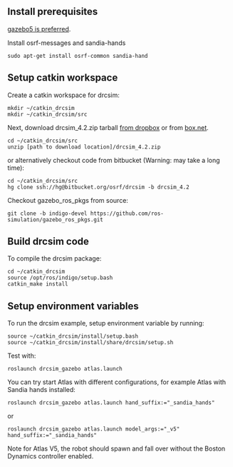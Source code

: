 ## Install prerequisites

[gazebo5 is preferred](http://gazebosim.org/tutorials?tut=install_ubuntu&ver=5.0&cat=install).


Install osrf-messages and sandia-hands

~~~
sudo apt-get install osrf-common sandia-hand
~~~

## Setup catkin workspace

Create a catkin workspace for drcsim:
~~~
mkdir ~/catkin_drcsim
mkdir ~/catkin_drcsim/src
~~~

Next, download drcsim_4.2.zip tarball [from dropbox](https://www.dropbox.com/s/h76mpt4smi5a76x/drcsim_4.2.zip?dl=0) or from [box.net](https://app.box.com/files/0/f/0/1/f_30396417153).

~~~
cd ~/catkin_drcsim/src
unzip [path to download location]/drcsim_4.2.zip
~~~

or alternatively checkout code from bitbucket (Warning: may take a long time):

~~~
cd ~/catkin_drcsim/src
hg clone ssh://hg@bitbucket.org/osrf/drcsim -b drcsim_4.2
~~~

Checkout gazebo_ros_pkgs from source:
~~~
git clone -b indigo-devel https://github.com/ros-simulation/gazebo_ros_pkgs.git
~~~

## Build drcsim code

To compile the drcsim package:
~~~
cd ~/catkin_drcsim
source /opt/ros/indigo/setup.bash
catkin_make install
~~~

## Setup environment variables

To run the drcsim example, setup environment variable by running:
~~~
source ~/catkin_drcsim/install/setup.bash
source ~/catkin_drcsim/install/share/drcsim/setup.sh
~~~

Test with:

~~~
roslaunch drcsim_gazebo atlas.launch
~~~

You can try start Atlas with different configurations, for example Atlas with Sandia hands installed:

~~~
roslaunch drcsim_gazebo atlas.launch hand_suffix:="_sandia_hands"
~~~

or

~~~
roslaunch drcsim_gazebo atlas.launch model_args:="_v5" hand_suffix:="_sandia_hands"
~~~
Note for Atlas V5, the robot should spawn and fall over without the Boston Dynamics controller enabled.
